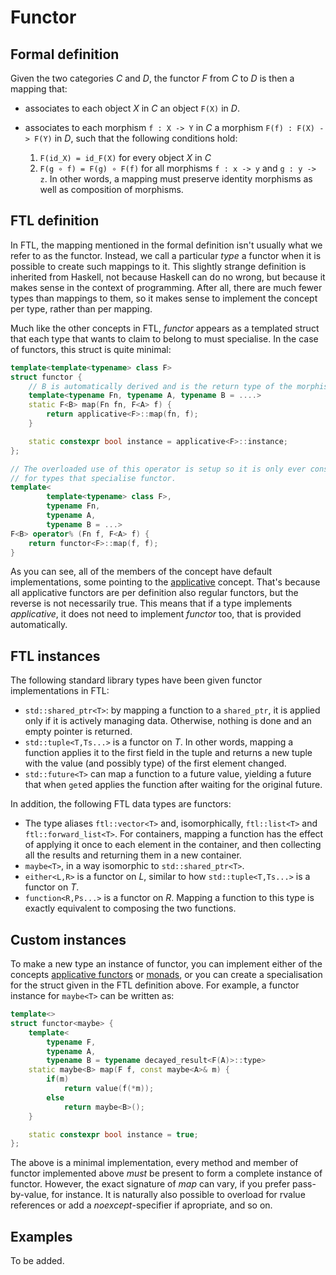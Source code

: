 Functor
=======

Formal definition
-----------------
Given the two categories _C_ and _D_, the functor _F_ from _C_ to _D_ is then a mapping that:

* associates to each object _X_ in _C_ an object `F(X)` in _D_.
* associates to each morphism `f : X -> Y` in _C_ a morphism `F(f) : F(X) -> F(Y)` in _D_, such that the following conditions hold:
  
  1. `F(id_X) = id_F(X)` for every object _X_ in _C_
  2. `F(g ∘ f) = F(g) ∘ F(f)` for all morphisms `f : x -> y` and `g : y -> z`.
In other words, a mapping must preserve identity morphisms as well as composition of morphisms.

FTL definition
--------------
In FTL, the mapping mentioned in the formal definition isn't usually what we refer to as the functor. Instead, we call a particular _type_ a functor when it is possible to create such mappings to it. This slightly strange definition is inherited from Haskell, not because Haskell can do no wrong, but because it makes sense in the context of programming. After all, there are much fewer types than mappings to them, so it makes sense to implement the concept per type, rather than per mapping.

Much like the other concepts in FTL, _functor_ appears as a templated struct that each type that wants to claim to belong to must specialise. In the case of functors, this struct is quite minimal:
```cpp
template<template<typename> class F>
struct functor {
    // B is automatically derived and is the return type of the morphism Fn
    template<typename Fn, typename A, typename B = ....>
    static F<B> map(Fn fn, F<A> f) {
        return applicative<F>::map(fn, f);
    }

    static constexpr bool instance = applicative<F>::instance;
};

// The overloaded use of this operator is setup so it is only ever considered
// for types that specialise functor.
template<
        template<typename> class F>,
        typename Fn,
        typename A,
        typename B = ...>
F<B> operator% (Fn f, F<A> f) {
    return functor<F>::map(f, f);
}
```
As you can see, all of the members of the concept have default implementations, some pointing to the [applicative](Applicative.md) concept. That's because all applicative functors are per definition also regular functors, but the reverse is not necessarily true. This means that if a type implements _applicative_, it does not need to implement _functor_ too, that is provided automatically.

FTL instances
-------------
The following standard library types have been given functor implementations in FTL:
* `std::shared_ptr<T>`: by mapping a function to a `shared_ptr`, it is applied only if it is actively managing data. Otherwise, nothing is done and an empty pointer is returned.
* `std::tuple<T,Ts...>` is a functor on _T_. In other words, mapping a function applies it to the first field in the tuple and returns a new tuple with the value (and possibly type) of the first element changed.
* `std::future<T>` can map a function to a future value, yielding a future that when `get`ed applies the function after waiting for the original future.

In addition, the following FTL data types are functors:
* The type aliases `ftl::vector<T>` and, isomorphically, `ftl::list<T>` and `ftl::forward_list<T>`. For containers, mapping a function has the effect of applying it once to each element in the container, and then collecting all the results and returning them in a new container.
* `maybe<T>`, in a way isomorphic to `std::shared_ptr<T>`.
* `either<L,R>` is a functor on _L_, similar to how `std::tuple<T,Ts...>` is a functor on _T_.
* `function<R,Ps...>` is a functor on _R_. Mapping a function to this type is exactly equivalent to composing the two functions.

Custom instances
----------------
To make a new type an instance of functor, you can implement either of the concepts [applicative functors](Applicative.md) or [monads](Monad.md), or you can create a specialisation for the struct given in the FTL definition above. For example, a functor instance for `maybe<T>` can be written as:
```cpp
template<>
struct functor<maybe> {
    template<
        typename F,
        typename A,
        typename B = typename decayed_result<F(A)>::type>
    static maybe<B> map(F f, const maybe<A>& m) {
        if(m)
            return value(f(*m));
        else
            return maybe<B>();
    }

    static constexpr bool instance = true;
};
```
The above is a minimal implementation, every method and member of functor implemented above _must_ be present to form a complete instance of functor. However, the exact signature of _map_ can vary, if you prefer pass-by-value, for instance. It is naturally also possible to overload for rvalue references or add a _noexcept_-specifier if apropriate, and so on.

Examples
--------
To be added.
